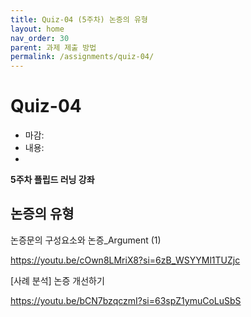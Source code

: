 ```yaml
---
title: Quiz-04 (5주차) 논증의 유형
layout: home
nav_order: 30
parent: 과제 제출 방법
permalink: /assignments/quiz-04/
---
```


# Quiz-04

- 마감: 
- 내용:
- 
**5주차 플립드 러닝 강좌**

## 논증의 유형

논증문의 구성요소와 논증_Argument (1)

https://youtu.be/cOwn8LMriX8?si=6zB_WSYYMl1TUZjc

[사례 분석] 논증 개선하기

https://youtu.be/bCN7bzqczmI?si=63spZ1ymuCoLuSbS


